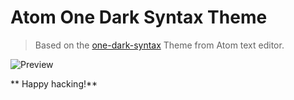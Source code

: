 # Atom One Dark Syntax Theme
> Based on the [one-dark-syntax](https://github.com/atom/one-dark-syntax) Theme from Atom text editor.

![Preview](https://raw.github.com/andischerer/vscode-theme-atom-one-dark/master/theme.png)

** Happy hacking!**
